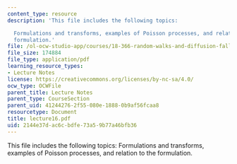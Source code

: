 ```yaml
---
content_type: resource
description: 'This file includes the following topics:

  Formulations and transforms, examples of Poisson processes, and relation to the
  formulation.'
file: /ol-ocw-studio-app/courses/18-366-random-walks-and-diffusion-fall-2006/2144e37dac6cbdfe73a59b77a46bfb36_lecture16.pdf
file_size: 174884
file_type: application/pdf
learning_resource_types:
- Lecture Notes
license: https://creativecommons.org/licenses/by-nc-sa/4.0/
ocw_type: OCWFile
parent_title: Lecture Notes
parent_type: CourseSection
parent_uid: 41244276-2f55-080e-1888-0b9af56fcaa8
resourcetype: Document
title: lecture16.pdf
uid: 2144e37d-ac6c-bdfe-73a5-9b77a46bfb36
---
```

This file includes the following topics:
Formulations and transforms, examples of Poisson processes, and relation to the formulation.